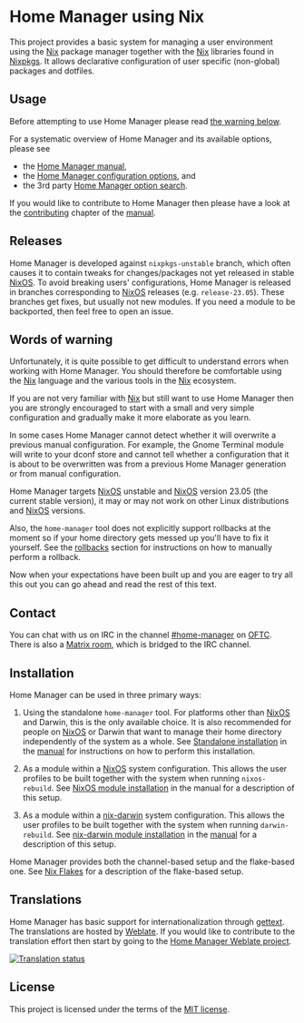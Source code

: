 Home Manager using Nix
======================

This project provides a basic system for managing a user environment
using the [Nix][] package manager together with the [Nix][] libraries
found in [Nixpkgs][]. It allows declarative configuration of user
specific (non-global) packages and dotfiles.

Usage
-----

Before attempting to use Home Manager please read [the warning
below](#words-of-warning).

For a systematic overview of Home Manager and its available options,
please see

- the [Home Manager manual][manual],
- the [Home Manager configuration options][configuration options], and
- the 3rd party [Home Manager option
  search](https://mipmip.github.io/home-manager-option-search/).

If you would like to contribute to Home Manager then please have a look
at the [contributing][] chapter of the [manual][].

Releases
--------

Home Manager is developed against `nixpkgs-unstable` branch, which often
causes it to contain tweaks for changes/packages not yet released in
stable [NixOS][]. To avoid breaking users' configurations, Home Manager
is released in branches corresponding to [NixOS][] releases (e.g.
`release-23.05`). These branches get fixes, but usually not new modules.
If you need a module to be backported, then feel free to open an issue.

Words of warning
----------------

Unfortunately, it is quite possible to get difficult to understand
errors when working with Home Manager. You should therefore be
comfortable using the [Nix][] language and the various tools in the
[Nix][] ecosystem.

If you are not very familiar with [Nix][] but still want to use Home
Manager then you are strongly encouraged to start with a small and very
simple configuration and gradually make it more elaborate as you learn.

In some cases Home Manager cannot detect whether it will overwrite a
previous manual configuration. For example, the Gnome Terminal module
will write to your dconf store and cannot tell whether a configuration
that it is about to be overwritten was from a previous Home Manager
generation or from manual configuration.

Home Manager targets [NixOS][] unstable and [NixOS][] version 23.05 (the
current stable version), it may or may not work on other Linux
distributions and [NixOS][] versions.

Also, the `home-manager` tool does not explicitly support rollbacks at
the moment so if your home directory gets messed up you'll have to fix
it yourself. See the [rollbacks][] section for instructions on how to
manually perform a rollback.

Now when your expectations have been built up and you are eager to try
all this out you can go ahead and read the rest of this text.

Contact
-------

You can chat with us on IRC in the channel [#home-manager][] on
[OFTC][]. There is also a [Matrix
room](https://matrix.to/#/#hm:rycee.net), which is bridged to the IRC
channel.

Installation
------------

Home Manager can be used in three primary ways:

1. Using the standalone `home-manager` tool. For platforms other than
   [NixOS][] and Darwin, this is the only available choice. It is also
   recommended for people on [NixOS][] or Darwin that want to manage
   their home directory independently of the system as a whole. See
   [Standalone installation][manual standalone install] in the
   [manual][] for instructions on how to perform this installation.

2. As a module within a [NixOS][] system configuration. This allows the
   user profiles to be built together with the system when running
   `nixos-rebuild`. See [NixOS module installation][manual nixos
   install] in the manual for a description of this setup.

3. As a module within a [nix-darwin][] system configuration. This allows
   the user profiles to be built together with the system when running
   `darwin-rebuild`. See [nix-darwin module installation][manual
   nix-darwin install] in the [manual][] for a description of this
   setup.

Home Manager provides both the channel-based setup and the flake-based
one. See [Nix Flakes][manual nix flakes] for a description of the
flake-based setup.

Translations
------------

Home Manager has basic support for internationalization through
[gettext](https://www.gnu.org/software/gettext/). The translations are
hosted by [Weblate](https://weblate.org/). If you would like to
contribute to the translation effort then start by going to the [Home
Manager Weblate
project](https://hosted.weblate.org/engage/home-manager/).

<a href="https://hosted.weblate.org/engage/home-manager/">
    <img src="https://hosted.weblate.org/widgets/home-manager/-/multi-auto.svg" alt="Translation status" />
</a>

License
-------

This project is licensed under the terms of the [MIT license](LICENSE).

[#home-manager]: https://webchat.oftc.net/?channels=home-manager
[Nix Flakes]: https://nixos.wiki/wiki/Flakes
[NixOS]: https://nixos.org/
[Nix]: https://nixos.org/explore.html
[Nixpkgs]: https://github.com/NixOS/nixpkgs
[OFTC]: https://oftc.net/
[configuration options]: https://nix-community.github.io/home-manager/options.html
[contributing]: https://nix-community.github.io/home-manager/#ch-contributing
[manual nix flakes]: https://nix-community.github.io/home-manager/index.html#ch-nix-flakes
[manual nix-darwin install]: https://nix-community.github.io/home-manager/index.html#sec-install-nix-darwin-module
[manual nixos install]: https://nix-community.github.io/home-manager/index.html#sec-install-nixos-module
[manual standalone install]: https://nix-community.github.io/home-manager/index.html#sec-install-standalone
[manual]: https://nix-community.github.io/home-manager/index.html
[nix-darwin]: https://github.com/LnL7/nix-darwin
[rollbacks]: https://nix-community.github.io/home-manager/index.html#sec-usage-rollbacks
